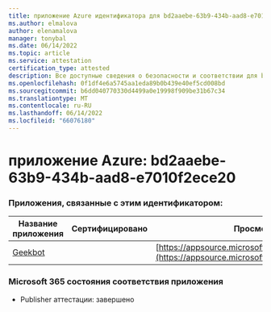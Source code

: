 ```yaml
---
title: приложение Azure идентификатора для bd2aaebe-63b9-434b-aad8-e7010f2ece20
ms.author: elmalova
author: elenamalova
manager: tonybal
ms.date: 06/14/2022
ms.topic: article
ms.service: attestation
certification_type: attested
description: Все доступные сведения о безопасности и соответствии для bd2aaebe-63b9-434b-aad8-e7010f2ece20.
ms.openlocfilehash: 0f1df4e6a5745aa1eda89b0b439e40ef5cd008bd
ms.sourcegitcommit: b6dd040770330d4499a0e19998f909be31b67c34
ms.translationtype: MT
ms.contentlocale: ru-RU
ms.lasthandoff: 06/14/2022
ms.locfileid: "66076180"
---
```

# <a name="azure-app-id-bd2aaebe-63b9-434b-aad8-e7010f2ece20"></a>приложение Azure: bd2aaebe-63b9-434b-aad8-e7010f2ece20


### <a name="apps-associated-with-this-id"></a>Приложения, связанные с этим идентификатором:
| **Название приложения** | **Сертифицировано** | **Просмотр в AppSource** |
|--------------|---------------|-----------------------|
| [Geekbot](../forward/WA200003224.md) |  | [https://appsource.microsoft.com/product/office/WA200003224](https://appsource.microsoft.com/product/office/WA200003224) |

### <a name="microsoft-365-app-compliance-status"></a>Microsoft 365 состояния соответствия приложения
- Publisher аттестации: завершено
